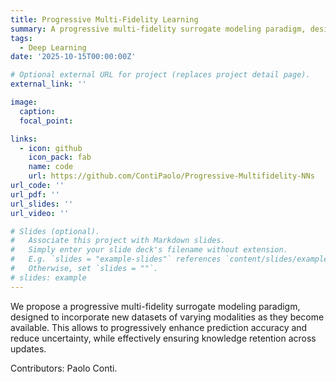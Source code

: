 ```yaml
---
title: Progressive Multi-Fidelity Learning
summary: A progressive multi-fidelity surrogate modeling paradigm, designed to incorporate new datasets of varying modalities as they become available.
tags:
  - Deep Learning
date: '2025-10-15T00:00:00Z'

# Optional external URL for project (replaces project detail page).
external_link: ''

image:
  caption: 
  focal_point:  

links:
  - icon: github
    icon_pack: fab
    name: code
    url: https://github.com/ContiPaolo/Progressive-Multifidelity-NNs
url_code: ''
url_pdf: ''
url_slides: ''
url_video: ''

# Slides (optional).
#   Associate this project with Markdown slides.
#   Simply enter your slide deck's filename without extension.
#   E.g. `slides = "example-slides"` references `content/slides/example-slides.md`.
#   Otherwise, set `slides = ""`.
# slides: example
---
```


We propose a progressive multi-fidelity surrogate modeling paradigm, designed to incorporate new datasets of varying modalities as they become available. This allows to progressively enhance prediction accuracy and reduce uncertainty, while effectively ensuring knowledge retention across updates.

Contributors: Paolo Conti.
